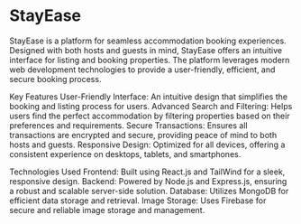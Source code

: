 # StayEase

StayEase is a platform for seamless accommodation booking experiences. Designed with both hosts and guests in mind, StayEase offers an intuitive interface for listing and booking properties. The platform leverages modern web development technologies to provide a user-friendly, efficient, and secure booking process. 

Key Features
User-Friendly Interface: An intuitive design that simplifies the booking and listing process for users.
Advanced Search and Filtering: Helps users find the perfect accommodation by filtering properties based on their preferences and requirements.
Secure Transactions: Ensures all transactions are encrypted and secure, providing peace of mind to both hosts and guests.
Responsive Design: Optimized for all devices, offering a consistent experience on desktops, tablets, and smartphones.

Technologies Used
Frontend: Built using React.js and TailWind for a sleek, responsive design.
Backend: Powered by Node.js and Express.js, ensuring a robust and scalable server-side solution.
Database: Utilizes MongoDB for efficient data storage and retrieval.
Image Storage: Uses Firebase for secure and reliable image storage and management.
